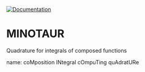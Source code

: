 [![Documentation](https://github.com/matthewozon/MINOTAUR/actions/workflows/documentation.yml/badge.svg)](https://github.com/matthewozon/MINOTAUR/actions/workflows/documentation.yml)

# MINOTAUR
Quadrature for integrals of composed functions

name: coMposition INtegral cOmpuTing quAdratURe
